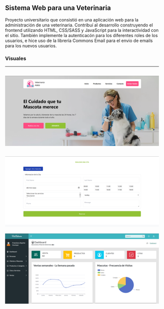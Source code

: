 ## Sistema Web para una Veterinaria

Proyecto universitario que consistió en una aplicación web para la administración de una veterinaria.
Contribuí al desarrollo construyendo el frontend utilizando HTML, CSS/SASS y JavaScript para la interactividad con el sitio. 
También implemente la autenticacón para los diferentes roles de los usuarios, e hice uso de la librería Commons Email para 
el envio de emails para los nuevos usuarios.

### Visuales
---

![Pagina de Inicio](visuals/visual_landing.png)
--
![Crear cita](visuals/visual_cita.png)
--
![Pagina de Admin](visuals/visual_admin.png)